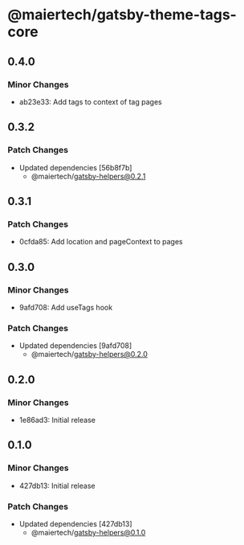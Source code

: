 # @maiertech/gatsby-theme-tags-core

## 0.4.0

### Minor Changes

- ab23e33: Add tags to context of tag pages

## 0.3.2

### Patch Changes

- Updated dependencies [56b8f7b]
  - @maiertech/gatsby-helpers@0.2.1

## 0.3.1

### Patch Changes

- 0cfda85: Add location and pageContext to pages

## 0.3.0

### Minor Changes

- 9afd708: Add useTags hook

### Patch Changes

- Updated dependencies [9afd708]
  - @maiertech/gatsby-helpers@0.2.0

## 0.2.0

### Minor Changes

- 1e86ad3: Initial release

## 0.1.0

### Minor Changes

- 427db13: Initial release

### Patch Changes

- Updated dependencies [427db13]
  - @maiertech/gatsby-helpers@0.1.0
